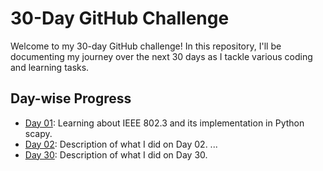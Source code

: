 # 30-Day GitHub Challenge

Welcome to my 30-day GitHub challenge! In this repository, I'll be documenting my journey over the next 30 days as I tackle various coding and learning tasks.

## Day-wise Progress

- [Day 01](Day-01/README.md): Learning about IEEE 802.3 and its implementation in Python scapy.
- [Day 02](Day-02/README.md): Description of what I did on Day 02.
...
- [Day 30](Day-30/README.md): Description of what I did on Day 30.

